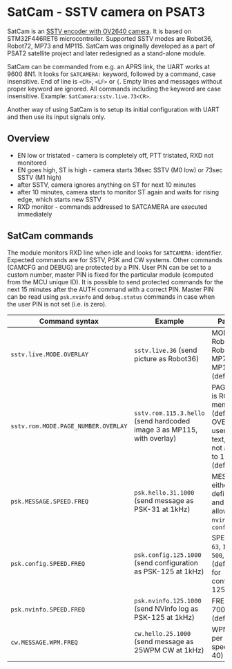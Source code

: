 # SatCam - SSTV camera on PSAT3

SatCam is an [SSTV encoder with OV2640 camera](SatCam.md). It is based on STM32F446RET6 microcontroller. Supported SSTV modes are Robot36, Robot72, MP73 and MP115. SatCam was originally developed as a part of PSAT2 satellite project and later redesigned as a stand-alone module.

SatCam can be commanded from e.g. an APRS link, the UART works at 9600 8N1. It looks for `SATCAMERA:` keyword, followed by a command, case insensitive. End of line is `<CR>`, `<LF>` or `{`. Empty lines and messages without proper keyword are ignored. All commands including the keyword are case insensitive. Example: `SatCamera:sstv.live.73<CR>`.

Another way of using SatCam is to setup its initial configuration with UART and then use its input signals only.

## Overview
* EN low or tristated - camera is completely off, PTT tristated, RXD not monitored
* EN goes high, ST is high - camera starts 36sec SSTV (M0 low) or 73sec SSTV (M1 high)
* after SSTV, camera ignores anything on ST for next 10 minutes
* after 10 minutes, camera starts to monitor ST again and waits for rising edge, which starts new SSTV
* RXD monitor - commands addressed to SATCAMERA are executed immediately

## SatCam commands

The module monitors RXD line when idle and looks for `SATCAMERA:` identifier. Expected commands are for SSTV, PSK and CW systems. Other commands (CAMCFG and DEBUG) are protected by a PIN. User PIN can be set to a custom number, master PIN is fixed for the particular module (computed from the MCU unique ID). It is possible to send protected commands for the next 15 minutes after the AUTH command with a correct PIN. Master PIN can be read using `psk.nvinfo` and `debug.status` commands in case when the user PIN is not set (i.e. is zero).

| Command syntax                        | Example       | Parameters |
| ------------------------------------- | ------------- | ---------- |
| `sstv.live.MODE.OVERLAY`              | `sstv.live.36` (send picture as Robot36) | MODE is `36` for Robot36, `72` for Robot72, `73` for MP73, `115` for MP115 (default: 36)
| `sstv.rom.MODE.PAGE_NUMBER.OVERLAY`   | `sstv.rom.115.3.hello` (send hardcoded image 3 as MP115, with overlay) | PAGE_NUMBER is ROM memory page (default: 0), OVERLAY is user-defined text, `.` and `{` not allowed, up to 13 chars (default: none)
| `psk.MESSAGE.SPEED.FREQ`              | `psk.hello.31.1000` (send message as PSK-31 at 1kHz) | MESSAGE is either user-defined text (`.` and `{` not allowed) or `nvinfo` or `config`
| `psk.config.SPEED.FREQ`               | `psk.config.125.1000` (send configuration as PSK-125 at 1kHz) | SPEED is `31`, `63`, `125`, `250`, `500`, `1000` (default: 31, for config/nvinfo: 125)
| `psk.nvinfo.SPEED.FREQ`               | `psk.nvinfo.125.1000` (send NVinfo log as PSK-125 at 1kHz) | FREQ is 100-7000Hz (default: 800)
| `cw.MESSAGE.WPM.FREQ`                 | `cw.hello.25.1000` (send message as 25WPM CW at 1kHz) | WPM is word per minute speed (5 to 40)

